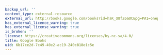 ```yaml
---
backup_url: ''
content_type: external-resource
external_url: http://books.google.com/books?id=haK_QUfZ6aUC&pg=PA1=onepage
has_external_licence_warning: true
has_external_license_warning: true
is_broken: ''
license: https://creativecommons.org/licenses/by-nc-sa/4.0/
title: Google Books
uid: 6b17ce2d-7c49-40e2-ac19-240c818e1c5e
---
```

